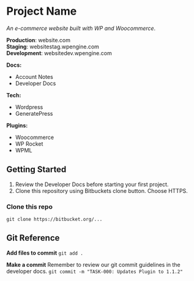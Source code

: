 # Project Name
<!-- Brief Description of the Website -->
*An e-commerce website built with WP and Woocommerce*. 

<!-- Quick Access Environment URLs -->
**Production**: website.com  
**Staging**: websitestag.wpengine.com  
**Development**: websitedev.wpengine.com

<!-- Quick Access Important Docs -->
**Docs:**
- Account Notes
- Developer Docs

**Tech:** 
- Wordpress 
- GeneratePress

**Plugins:** 
- Woocommerce
- WP Rocket
- WPML
    
## Getting Started
1. Review the Developer Docs before starting your first project. 
2. Clone this repository using Bitbuckets clone button. Choose HTTPS. 


### Clone this repo
``` git clone https://bitbucket.org/... ```

## Git Reference

**Add files to commit**
```git add . ```

**Make a commit**
Remember to review our git commit guidelines in the developer docs. 
```git commit -m "TASK-000: Updates Plugin to 1.1.2"```



